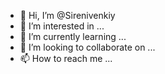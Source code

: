 - 👋 Hi, I’m @Sirenivenkiy
- 👀 I’m interested in ...
- 🌱 I’m currently learning ...
- 💞️ I’m looking to collaborate on ...
- 📫 How to reach me ...

<!---
Sirenivenkiy/Sirenivenkiy is a ✨ special ✨ repository because its `README.md` (this file) appears on your GitHub profile.
You can click the Preview link to take a look at your changes.
--->
